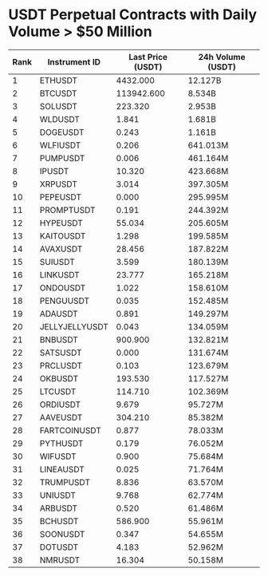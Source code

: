 # USDT Perpetual Contracts with Daily Volume > $50 Million

| Rank | Instrument ID | Last Price (USDT) | 24h Volume (USDT) |
|------|---------------|-------------------|-------------------|
| 1 | ETHUSDT | 4432.000 | 12.127B |
| 2 | BTCUSDT | 113942.600 | 8.534B |
| 3 | SOLUSDT | 223.320 | 2.953B |
| 4 | WLDUSDT | 1.841 | 1.681B |
| 5 | DOGEUSDT | 0.243 | 1.161B |
| 6 | WLFIUSDT | 0.206 | 641.013M |
| 7 | PUMPUSDT | 0.006 | 461.164M |
| 8 | IPUSDT | 10.320 | 423.668M |
| 9 | XRPUSDT | 3.014 | 397.305M |
| 10 | PEPEUSDT | 0.000 | 295.995M |
| 11 | PROMPTUSDT | 0.191 | 244.392M |
| 12 | HYPEUSDT | 55.034 | 205.605M |
| 13 | KAITOUSDT | 1.298 | 199.585M |
| 14 | AVAXUSDT | 28.456 | 187.822M |
| 15 | SUIUSDT | 3.599 | 180.139M |
| 16 | LINKUSDT | 23.777 | 165.218M |
| 17 | ONDOUSDT | 1.022 | 158.610M |
| 18 | PENGUUSDT | 0.035 | 152.485M |
| 19 | ADAUSDT | 0.891 | 149.297M |
| 20 | JELLYJELLYUSDT | 0.043 | 134.059M |
| 21 | BNBUSDT | 900.900 | 132.821M |
| 22 | SATSUSDT | 0.000 | 131.674M |
| 23 | PRCLUSDT | 0.103 | 123.679M |
| 24 | OKBUSDT | 193.530 | 117.527M |
| 25 | LTCUSDT | 114.710 | 102.369M |
| 26 | ORDIUSDT | 9.679 | 95.727M |
| 27 | AAVEUSDT | 304.210 | 85.382M |
| 28 | FARTCOINUSDT | 0.877 | 78.033M |
| 29 | PYTHUSDT | 0.179 | 76.052M |
| 30 | WIFUSDT | 0.900 | 75.684M |
| 31 | LINEAUSDT | 0.025 | 71.764M |
| 32 | TRUMPUSDT | 8.836 | 63.570M |
| 33 | UNIUSDT | 9.768 | 62.774M |
| 34 | ARBUSDT | 0.520 | 61.486M |
| 35 | BCHUSDT | 586.900 | 55.961M |
| 36 | SOONUSDT | 0.347 | 54.655M |
| 37 | DOTUSDT | 4.183 | 52.962M |
| 38 | NMRUSDT | 16.304 | 50.158M |
